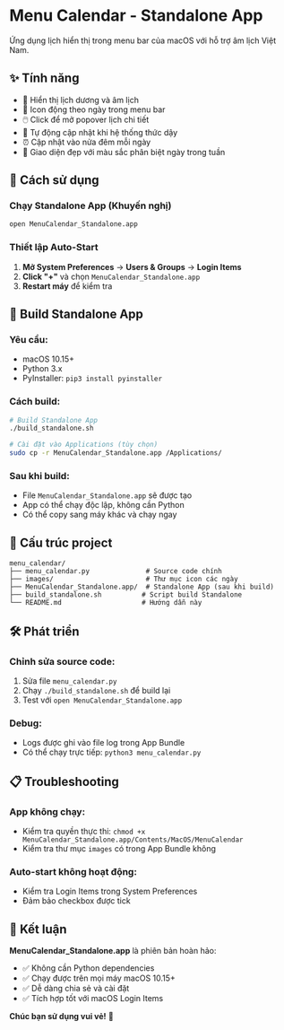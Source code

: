 # Menu Calendar - Standalone App

Ứng dụng lịch hiển thị trong menu bar của macOS với hỗ trợ âm lịch Việt Nam.

## ✨ Tính năng

- 📅 Hiển thị lịch dương và âm lịch
- 🎯 Icon động theo ngày trong menu bar
- 🖱️ Click để mở popover lịch chi tiết
- 🔄 Tự động cập nhật khi hệ thống thức dậy
- ⏰ Cập nhật vào nửa đêm mỗi ngày
- 🎨 Giao diện đẹp với màu sắc phân biệt ngày trong tuần

## 🚀 Cách sử dụng

### **Chạy Standalone App (Khuyến nghị)**

```bash
open MenuCalendar_Standalone.app
```

### **Thiết lập Auto-Start**

1. **Mở System Preferences** → **Users & Groups** → **Login Items**
2. **Click "+"** và chọn `MenuCalendar_Standalone.app`
3. **Restart máy** để kiểm tra

## 🔧 Build Standalone App

### **Yêu cầu:**
- macOS 10.15+
- Python 3.x
- PyInstaller: `pip3 install pyinstaller`

### **Cách build:**

```bash
# Build Standalone App
./build_standalone.sh

# Cài đặt vào Applications (tùy chọn)
sudo cp -r MenuCalendar_Standalone.app /Applications/
```

### **Sau khi build:**
- File `MenuCalendar_Standalone.app` sẽ được tạo
- App có thể chạy độc lập, không cần Python
- Có thể copy sang máy khác và chạy ngay

## 📁 Cấu trúc project

```
menu_calendar/
├── menu_calendar.py              # Source code chính
├── images/                       # Thư mục icon các ngày
├── MenuCalendar_Standalone.app/  # Standalone App (sau khi build)
├── build_standalone.sh          # Script build Standalone
└── README.md                    # Hướng dẫn này
```

## 🛠️ Phát triển

### **Chỉnh sửa source code:**
1. Sửa file `menu_calendar.py`
2. Chạy `./build_standalone.sh` để build lại
3. Test với `open MenuCalendar_Standalone.app`

### **Debug:**
- Logs được ghi vào file log trong App Bundle
- Có thể chạy trực tiếp: `python3 menu_calendar.py`

## 📋 Troubleshooting

### **App không chạy:**
- Kiểm tra quyền thực thi: `chmod +x MenuCalendar_Standalone.app/Contents/MacOS/MenuCalendar`
- Kiểm tra thư mục `images` có trong App Bundle không

### **Auto-start không hoạt động:**
- Kiểm tra Login Items trong System Preferences
- Đảm bảo checkbox được tick

## 🎯 Kết luận

**MenuCalendar_Standalone.app** là phiên bản hoàn hảo:
- ✅ Không cần Python dependencies
- ✅ Chạy được trên mọi máy macOS 10.15+
- ✅ Dễ dàng chia sẻ và cài đặt
- ✅ Tích hợp tốt với macOS Login Items

**Chúc bạn sử dụng vui vẻ!** 🎉
